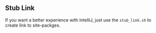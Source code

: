 
## Stub Link

If you want a better experience with IntelliJ, just use the `stub_link.sh` to create link to site-packges.
